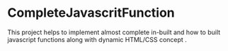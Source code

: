 # CompleteJavascritFunction
This project helps to implement almost complete in-built and how to built javascript functions along with dynamic HTML/CSS concept .

